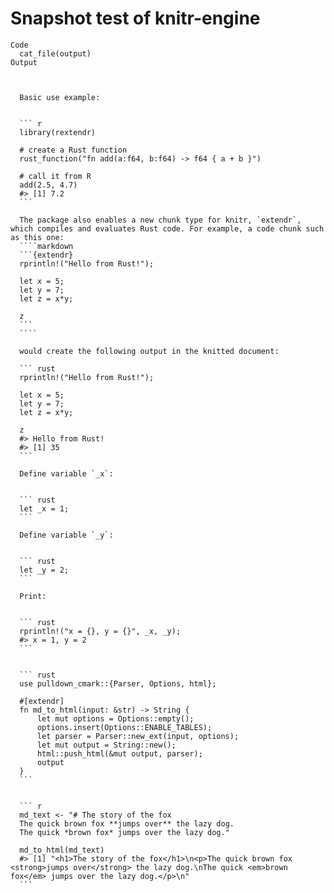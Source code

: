 # Snapshot test of knitr-engine

    Code
      cat_file(output)
    Output
      
      
      
      Basic use example:
      
      
      ``` r
      library(rextendr)
      
      # create a Rust function
      rust_function("fn add(a:f64, b:f64) -> f64 { a + b }")
      
      # call it from R
      add(2.5, 4.7)
      #> [1] 7.2
      ```
      
      The package also enables a new chunk type for knitr, `extendr`, which compiles and evaluates Rust code. For example, a code chunk such as this one:
      ````markdown
      ```{extendr}
      rprintln!("Hello from Rust!");
      
      let x = 5;
      let y = 7;
      let z = x*y;
      
      z
      ```
      ````
      
      would create the following output in the knitted document:
      
      ``` rust
      rprintln!("Hello from Rust!");
      
      let x = 5;
      let y = 7;
      let z = x*y;
      
      z
      #> Hello from Rust!
      #> [1] 35
      ```
      
      Define variable `_x`:
      
      
      ``` rust
      let _x = 1;
      ```
      
      Define variable `_y`:
      
      
      ``` rust
      let _y = 2;
      ```
      
      Print:
      
      
      ``` rust
      rprintln!("x = {}, y = {}", _x, _y);
      #> x = 1, y = 2
      ```
      
      
      ``` rust
      use pulldown_cmark::{Parser, Options, html};
      
      #[extendr]
      fn md_to_html(input: &str) -> String {
          let mut options = Options::empty();
          options.insert(Options::ENABLE_TABLES);
          let parser = Parser::new_ext(input, options);
          let mut output = String::new();
          html::push_html(&mut output, parser);
          output
      }
      ```
      
      
      ``` r
      md_text <- "# The story of the fox
      The quick brown fox **jumps over** the lazy dog.
      The quick *brown fox* jumps over the lazy dog."
      
      md_to_html(md_text)
      #> [1] "<h1>The story of the fox</h1>\n<p>The quick brown fox <strong>jumps over</strong> the lazy dog.\nThe quick <em>brown fox</em> jumps over the lazy dog.</p>\n"
      ```

